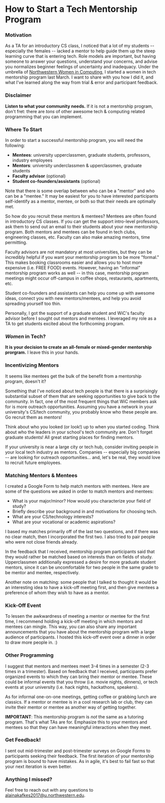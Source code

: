 # How to Start a Tech Mentorship Program

### Motivation
As a TA for an introductory CS class, I noticed that a lot of my students -- especially the females -- lacked a mentor to help guide them up the steep learning curve that is entering tech. Role models are important, but having someone to answer your questions, understand your concerns, and advise you normalizes beginner feelings of uncertainty and inadequacy.
Under the umbrella of [Northwestern Women in Computing](http://eecs.northwestern.edu/wic/), I started a women in tech mentorship program last March. I want to share with you how I did it, and what I've learned along the way from trial & error and participant feedback.

### Disclaimer
**Listen to what your community needs.** If it is not a mentorship program, don't fret: there are *tons* of other awesome tech & computing related programming that you can implement.

### Where To Start
In order to start a successful mentorship program, you will need the following:
- **Mentees**: university upperclassmen, graduate students, professors, industry employees
- **Mentors**: university underclassmen & upperclassmen, graduate students
- **Faculty advisor** (optional)
- **Student co-founders/assistants** (optional)

Note that there is some overlap between who can be a "mentor" and who can be a "mentee." It may be easiest for you to have interested participants self-identify as a mentor, mentee, or both so that their needs are optimally met.

So how do you recruit these mentors & mentees? Mentees are often found in introductory CS classes. If you can get the support intro-level professors, ask them to send out an email to their students about your new mentorship program. Both mentors and mentees can be found in tech clubs, engineering classes, etc. Faculty can also make amazing mentors, time permitting.

Faculty advisors are not mandatory at most universities, but they can be incredibly helpful if you want your mentorship program to be more "formal." This makes booking classrooms easier and allows you to host more expensive (i.e. FREE FOOD) events. However, having an "informal" mentorship program works as well -- in this case, mentorship program meetings might occur off-campus in coffee shops, restaurants, apartments, etc.

Student co-founders and assistants can help you come up with awesome ideas, connect you with new mentors/mentees, and help you avoid spreading yourself too thin.

Personally, I got the support of a graduate student and WiC's faculty advisor before I sought out mentors and mentees. I leveraged my role as a TA to get students excited about the forthcoming program.

### *Women* in Tech?
**It is your decision to create an all-female or mixed-gender mentorship prorgram.** I leave this in your hands.

### Incentivizing Mentors
It seems like mentees get the bulk of the benefit from a mentorship program, doesn't it?

Something that I've noticed about tech people is that there is a surprisingly substantial subset of them that are  seeking opportunities to give back to the community. In fact, one of the most frequent things that WiC members ask for is more outreach opportunities. Assuming you have a network in your university's CS/tech community, you probably know who these people are. Go recruit them as mentors!

Think about who you looked (or look!) up to when you started coding. Think about who the leaders in your school's tech community are. Don't forget graduate students! All great starting places for finding mentors.

If your university is near a large city or tech hub, consider inviting people in your local tech industry as mentors. Companies -- especially big companies -- are looking for outreach opportunities... and, let's be real, they would love to recruit future employees.

### Matching Mentors & Mentees
I created a Google Form to help match mentors with mentees. Here are some of the questions we asked in order to match mentors and mentees:
- What is your major/minor? How would you characterize your field of study?
- Briefly describe your background in and motivations for choosing tech.
- What are your CS/technology interests?
- What are your vocational or academic aspirations?

I based my matches primarily off of the last two questions, and if there was no clear match, then I incorporated the first two. I also tried to pair people who were not close friends already.

In the feedback that I received, mentorship program participants said that they would rather be matched based on interests than on fields of study. Upperclassmen additionally expressed a desire for more graduate student mentors, since it can be uncomfortable for two people in the same grade to be mentor and mentee, respectively.

Another note on matching: some people that I talked to thought it would be an interesting idea to have a kick-off meeting first, and then give mentees a preference of whom they wish to have as a mentor.

### Kick-Off Event
To lessen the awkwardness of meeting a mentor or mentee for the first time, I recommend holding a kick-off meeting in which mentors and mentees can mingle. This way, you can also share any important announcements that you have about the mentorship program with a large audience of participants. I hosted this kick-off event over a dinner in order to draw more people in. :)

### Other Programming
I suggest that mentors and mentees meet 3-4 times in a semester (2-3 times in a trimester). Based on feedback that I received, participants prefer organized events to which they can bring their mentor or mentee. These could be informal events that you throw (i.e. movie nights, dinners), or tech events at your university (i.e. hack nights, hackathons, speakers).

As for informal one-on-one meetings, getting coffee or grabbing lunch are classics. If a mentor or mentee is in a cool research lab or club, they can invite their mentor or mentee as another way of getting together.

**IMPORTANT**: This mentorship program is *not* the same as a tutoring program. That's what TAs are for. Emphasize this to your mentors and mentees so that they can have meaningful interactions when they meet.

### Get Feedback!
I sent out mid-trimester and post-trimester surveys on Google Forms to participants seeking their feedback. The first iteration of your mentorship program is bound to have mistakes. As in agile, it's best to fail fast so that your next iteration is even better.

### Anything I missed?
Feel free to reach out with any questions to alainakafkes2017@u.northwestern.edu.
